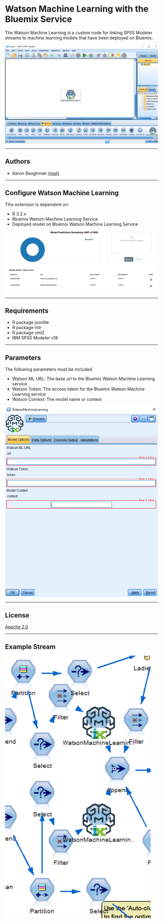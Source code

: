 # Watson Machine Learning with the Bluemix Service

The Watson Machine Learning is a custom node for linking SPSS Modeler streams to machine learning models that have been deployed on Bluemix.

![node](./src/main/resources/spssModelerCustom.png)

---
## Authors
-  Aaron Baughman [(mail)](baaron@us.ibm.com)

---
## Configure Watson Machine Learning
This extension is dependent on:
- R 3.2.x
- Bluemix Watson Machine Learning Service
- Deployed model on Bluemix Watson Machine Learning Service

![bluemix](./src/main/resources/machineLearningModelsDeploy.png)

---
## Requirements
- R package jsonlite
- R package httr
- R package xml2
- IBM SPSS Modeler v18

---
## Parameters

The following parameters must be included.

- Watson ML URL: The base url to the Bluemix Watson Machine Learning service
- Watson Token: The access token for the Bluemix Watson Machine Learning service
- Watson Context: The model name or context

![parameters](./src/main/resources/parameters.png)

---
## License

[Apache 2.0][1]

---
## Example Stream

![stream](./src/main/resources/exampleStream.png)



[1]:http://www.apache.org/licenses/LICENSE-2.0.html
[2]:https://developer.ibm.com/predictiveanalytics/downloads/#tab2
